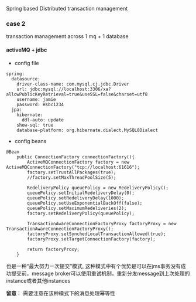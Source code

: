 Spring based Distributed transaction management
### case 2 
transaction management across 1 mq + 1 database
#### activeMQ + jdbc
- config file
```$xslt
spring:
  datasource:
    driver-class-name: com.mysql.cj.jdbc.Driver
    url: jdbc:mysql://localhost:3306/xa?allowPublicKeyRetrieval=true&useSSL=false&charset=utf8
    username: jamie
    password: Hsbc1234
  jpa:
    hibernate:
      ddl-auto: update
    show-sql: true
    database-platform: org.hibernate.dialect.MySQL8Dialect
```
- config beans
```$xslt
@Bean
    public ConnectionFactory connectionFactory(){
        ActiveMQConnectionFactory factory = new ActiveMQConnectionFactory("tcp://localhost:61616");
        factory.setTrustAllPackages(true);
        //factory.setMaxThreadPoolSize(5);

        RedeliveryPolicy queuePolicy = new RedeliveryPolicy();
        queuePolicy.setInitialRedeliveryDelay(0);
        queuePolicy.setRedeliveryDelay(1000);
        queuePolicy.setUseExponentialBackOff(false);
        queuePolicy.setMaximumRedeliveries(2);
        factory.setRedeliveryPolicy(queuePolicy);

        TransactionAwareConnectionFactoryProxy factoryProxy = new TransactionAwareConnectionFactoryProxy();
        factoryProxy.setSynchedLocalTransactionAllowed(true);
        factoryProxy.setTargetConnectionFactory(factory);

        return factoryProxy;
    }
```

也是一种“最大努力一次提交”模式, 这种模式中有个优势是可以在jms事务没有成功提交前，message broker可以使用重试机制，重新分发message到上次处理的instance或者其他instances

**留意**： 需要注意在该种模式下的消息处理幂等性
  